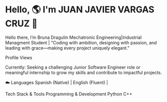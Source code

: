 # Hello, 🌎 I'm JUAN JAVIER VARGAS CRUZ 👋

Hello there, I’m Bruna Dragulin 
 Mechatronic Engineering|Industrial Managment Student |
"Coding with ambition, designing with passion, and leading with grace—making every project uniquely elegant."

Profile Views

Currently: Seeking a challenging Junior Software Engineer role or meaningful internship to grow my skills and contribute to impactful projects.


☁️ Languages
Spanish (Native) | English (Fluent) |



Tech Stack & Tools
Programming & Development
Python C++ 

